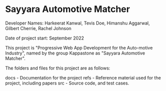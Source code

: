 # Sayyara Automotive Matcher

Developer Names: Harkeerat Kanwal, Tevis Doe, Himanshu Aggarwal, Gilbert Cherrie, Rachel Johnson

Date of project start: September 2022

This project is "Progressive Web App Development for the Auto-motive Industry", named by the group Kappastone as "Sayyara Automotive Matcher".

The folders and files for this project are as follows:

docs - Documentation for the project
refs - Reference material used for the project, including papers
src - Source code, and test cases.
